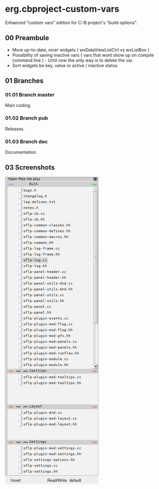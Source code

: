 erg.cbproject-custom-vars
=========================

Enhanced "custom vars" edition for C::B project's "build options".

## 00 Preambule
* More up-to-date, nicer widgets ( wxDataViewListCtrl vs wxListBox )
* Possibility of saving inactive vars ( vars that wont show up on compile command line ) - Until now the only way is to delete the var.
* Sort widgets be key, value or active / inactive status


## 01 Branches

### 01.01 Branch master
Main coding.

### 01.02 Branch pub
Releases.

### 01.03 Branch doc
Documentation.

## 03 Screenshots

![scr-002](https://github.com/earlgrey-bis/cb-OpenFilesListPlus/blob/doc/scr/screenshot-002.png "screenshot-002.png")


